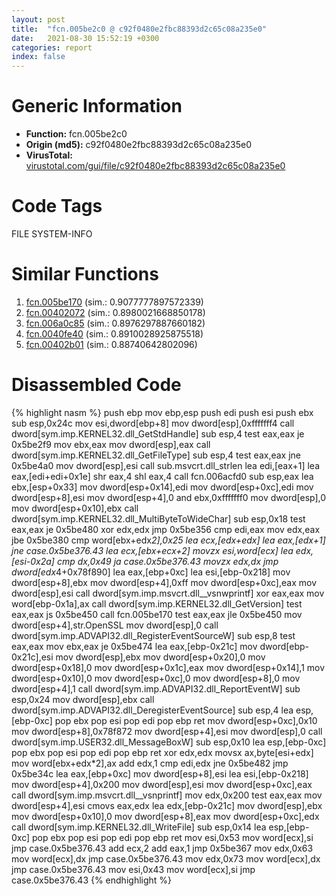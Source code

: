 ```yaml
---
layout: post
title:  "fcn.005be2c0 @ c92f0480e2fbc88393d2c65c08a235e0"
date:   2021-08-30 15:52:19 +0300
categories: report
index: false
---
```


# Generic Information
- **Function:** fcn.005be2c0
- **Origin (md5):** c92f0480e2fbc88393d2c65c08a235e0
- **VirusTotal:** [virustotal.com/gui/file/c92f0480e2fbc88393d2c65c08a235e0][virustotal_ref]

# Code Tags
<span class="tag" id="FILE">FILE</span>
<span class="tag" id="SYSTEM-INFO">SYSTEM-INFO</span>


# Similar Functions

1. [fcn.005be170][similar_1_ref] (sim.: 0.9077777897572339)
2. [fcn.00402072][similar_2_ref] (sim.: 0.8980021668850178)
3. [fcn.006a0c85][similar_3_ref] (sim.: 0.8976297887660182)
4. [fcn.0040fe40][similar_4_ref] (sim.: 0.8910028925875518)
5. [fcn.00402b01][similar_5_ref] (sim.: 0.88740642802096)


# Disassembled Code

{% highlight nasm %}
push ebp
mov ebp,esp
push edi
push esi
push ebx
sub esp,0x24c
mov esi,dword[ebp+8]
mov dword[esp],0xfffffff4
call dword[sym.imp.KERNEL32.dll_GetStdHandle]
sub esp,4
test eax,eax
je 0x5be2f9
mov ebx,eax
mov dword[esp],eax
call dword[sym.imp.KERNEL32.dll_GetFileType]
sub esp,4
test eax,eax
jne 0x5be4a0
mov dword[esp],esi
call sub.msvcrt.dll_strlen
lea edi,[eax+1]
lea eax,[edi+edi+0x1e]
shr eax,4
shl eax,4
call fcn.006acfd0
sub esp,eax
lea ebx,[esp+0x33]
mov dword[esp+0x14],edi
mov dword[esp+0xc],edi
mov dword[esp+8],esi
mov dword[esp+4],0
and ebx,0xfffffff0
mov dword[esp],0
mov dword[esp+0x10],ebx
call dword[sym.imp.KERNEL32.dll_MultiByteToWideChar]
sub esp,0x18
test eax,eax
je 0x5be480
xor edx,edx
jmp 0x5be356
cmp edi,eax
mov edx,eax
jbe 0x5be380
cmp word[ebx+edx*2],0x25
lea ecx,[edx+edx]
lea eax,[edx+1]
jne case.0x5be376.43
lea ecx,[ebx+ecx+2]
movzx esi,word[ecx]
lea edx,[esi-0x2a]
cmp dx,0x49
ja case.0x5be376.43
movzx edx,dx
jmp dword[edx*4+0x78f890]
lea eax,[ebp+0xc]
lea esi,[ebp-0x218]
mov dword[esp+8],ebx
mov dword[esp+4],0xff
mov dword[esp+0xc],eax
mov dword[esp],esi
call dword[sym.imp.msvcrt.dll__vsnwprintf]
xor eax,eax
mov word[ebp-0x1a],ax
call dword[sym.imp.KERNEL32.dll_GetVersion]
test eax,eax
js 0x5be450
call fcn.005be170
test eax,eax
jle 0x5be450
mov dword[esp+4],str.OpenSSL
mov dword[esp],0
call dword[sym.imp.ADVAPI32.dll_RegisterEventSourceW]
sub esp,8
test eax,eax
mov ebx,eax
je 0x5be474
lea eax,[ebp-0x21c]
mov dword[ebp-0x21c],esi
mov dword[esp],ebx
mov dword[esp+0x20],0
mov dword[esp+0x18],0
mov dword[esp+0x1c],eax
mov dword[esp+0x14],1
mov dword[esp+0x10],0
mov dword[esp+0xc],0
mov dword[esp+8],0
mov dword[esp+4],1
call dword[sym.imp.ADVAPI32.dll_ReportEventW]
sub esp,0x24
mov dword[esp],ebx
call dword[sym.imp.ADVAPI32.dll_DeregisterEventSource]
sub esp,4
lea esp,[ebp-0xc]
pop ebx
pop esi
pop edi
pop ebp
ret
mov dword[esp+0xc],0x10
mov dword[esp+8],0x78f872
mov dword[esp+4],esi
mov dword[esp],0
call dword[sym.imp.USER32.dll_MessageBoxW]
sub esp,0x10
lea esp,[ebp-0xc]
pop ebx
pop esi
pop edi
pop ebp
ret
xor edx,edx
movsx ax,byte[esi+edx]
mov word[ebx+edx*2],ax
add edx,1
cmp edi,edx
jne 0x5be482
jmp 0x5be34c
lea eax,[ebp+0xc]
mov dword[esp+8],esi
lea esi,[ebp-0x218]
mov dword[esp+4],0x200
mov dword[esp],esi
mov dword[esp+0xc],eax
call dword[sym.imp.msvcrt.dll__vsnprintf]
mov edx,0x200
test eax,eax
mov dword[esp+4],esi
cmovs eax,edx
lea edx,[ebp-0x21c]
mov dword[esp],ebx
mov dword[esp+0x10],0
mov dword[esp+8],eax
mov dword[esp+0xc],edx
call dword[sym.imp.KERNEL32.dll_WriteFile]
sub esp,0x14
lea esp,[ebp-0xc]
pop ebx
pop esi
pop edi
pop ebp
ret
mov esi,0x53
mov word[ecx],si
jmp case.0x5be376.43
add ecx,2
add eax,1
jmp 0x5be367
mov edx,0x63
mov word[ecx],dx
jmp case.0x5be376.43
mov edx,0x73
mov word[ecx],dx
jmp case.0x5be376.43
mov esi,0x43
mov word[ecx],si
jmp case.0x5be376.43
{% endhighlight %}


[similar_1_ref]: /report/fcn.005be170@c92f0480e2fbc88393d2c65c08a235e0
[similar_2_ref]: /report/fcn.00402072@db0bb0926cbc24a905ae237e61cb9c73
[similar_3_ref]: /report/fcn.006a0c85@c92f0480e2fbc88393d2c65c08a235e0
[similar_4_ref]: /report/fcn.0040fe40@db0bb0926cbc24a905ae237e61cb9c73
[similar_5_ref]: /report/fcn.00402b01@8c10f6a1b7643ed6e914352ded4b58e0
[virustotal_ref]: https://www.virustotal.com/gui/file/c92f0480e2fbc88393d2c65c08a235e0